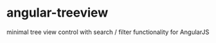 angular-treeview
================

minimal tree view control with search / filter functionality for AngularJS
